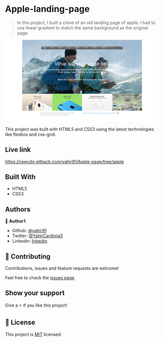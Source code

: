 # Apple-landing-page

> In this project, I built a clone of an old landing page of apple. I had to use linear gradient to match the same background as the original page.

![screenshot](images/Screenshot.png)

This project was built with HTML5 and CSS3 using the latest technologies like flexbox and css-grid.

## Live link

https://rawcdn.githack.com/yahir91/Apple-page/tree/apple

## Built With

- HTML5
- CSS3

## Authors

👤 **Author1**

- Github: [@yahir91](https://github.com/yahir91)
- Twitter: [@YahirCardona3](https://twitter.com/YahirCardona3)
- Linkedin: [linkedin](https://www.linkedin.com/in/osmar-yahir-cardona-reyes-54b40b1a7/)

## 🤝 Contributing

Contributions, issues and feature requests are welcome!

Feel free to check the [issues page](https://github.com/yahir91/Apple-page/issues)

## Show your support

Give a ⭐️ if you like this project!

## 📝 License

This project is [MIT](lic.url) licensed.
